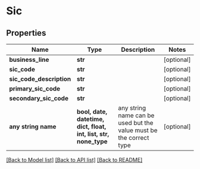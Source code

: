 # Sic


## Properties
Name | Type | Description | Notes
------------ | ------------- | ------------- | -------------
**business_line** | **str** |  | [optional] 
**sic_code** | **str** |  | [optional] 
**sic_code_description** | **str** |  | [optional] 
**primary_sic_code** | **str** |  | [optional] 
**secondary_sic_code** | **str** |  | [optional] 
**any string name** | **bool, date, datetime, dict, float, int, list, str, none_type** | any string name can be used but the value must be the correct type | [optional]

[[Back to Model list]](../README.md#documentation-for-models) [[Back to API list]](../README.md#documentation-for-api-endpoints) [[Back to README]](../README.md)


